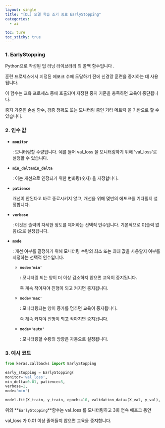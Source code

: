 ```yaml
---
layout: single
title: "[DL] 모델 학습 조기 종료 EarlyStopping"
categories:
  - ai

toc: ture
toc_sticky: true
---
```


<!-- 위는 머릿말임 아래부터 포스트 본문 -->

### 1. EarlyStopping

Python으로 작성된 딥 러닝 라이브러리 의 콜백 함수입니다 .

훈련 프로세스에서 지정된 에포크 수에 도달하기 전에 신경망 훈련을 중지하는 데 사용됩니다.

이 함수는 교육 프로세스 중에 호출되며 지정한 중지 기준을 충족하면 교육이 중단됩니다. 

중지 기준은 손실 함수, 검증 정확도 또는 모니터링 중인 기타 메트릭 을 기반으로 할 수 있습니다.

### 2. 인수 값

- **`monitor`**
    
    : 모니터링할 수량입니다. 예를 들어 val_loss 을 모니터링하기 위해 'val_loss'로 설정할 수 있습니다.
    
- **`min_deltamin_delta`**
    
    : 이는 개선으로 인정되기 위한 변화량(숫자) 을 지정합니다. 
    
- **`patience`**
    
    개선이 안된다고 바로 종료시키지 않고, 개선을 위해 몇번의 에포크를 기다릴지 설정합니다. 
    
- **`verbose`**
    
    : 이것은 출력의 자세한 정도를 제어하는 선택적 인수입니다. 기본적으로 0(출력 없음)으로 설정됩니다.
    
- **`mode`**
    
    : 개선 여부를 결정하기 위해 모니터링 수량의 최소 또는 최대 값을 사용할지 여부를 지정하는 선택적 인수입니다.
    
    - **`mode='min'`**
        
        : 모니터링 되는 양이 더 이상 감소하지 않으면 교육이 중지됩니다.
        
        즉 계속 작아져야 진행이 되고 커지면 중지됩니다.
        
    - **`mode='max'`**
        
        : 모니터링되는 양이 증가를 멈추면 교육이 중지됩니다. 
        
        즉 계속 커져야 진행이 되고 작아지면 중지됩니다.
        
    - **`mode='auto'`**
        
        : 모니터링할 수량의 방향은 자동으로 설정됩니다.
        

### 3. 예시 코드

```python
from keras.callbacks import EarlyStopping

early_stopping = EarlyStopping(
monitor='val_loss',
min_delta=0.01, patience=3, 
verbose=1, 
mode='min')

model.fit(X_train, y_train, epochs=10, validation_data=(X_val, y_val), callbacks=[early_stopping])

```

위의 **`EarlyStopping`**함수는 val_loss 를 모니터링하고 3회 연속 에포크 동안 

val_loss 가 0.01 이상 줄어들지 않으면 교육을 중지합니다.